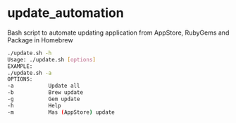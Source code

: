 # update_automation

Bash script to automate updating application from AppStore, RubyGems and Package in Homebrew

```bash
./update.sh -h
Usage: ./update.sh [options]
EXAMPLE:
./update.sh -a
OPTIONS:
-a           Update all
-b           Brew update
-g           Gem update
-h           Help
-m           Mas (AppStore) update
```
